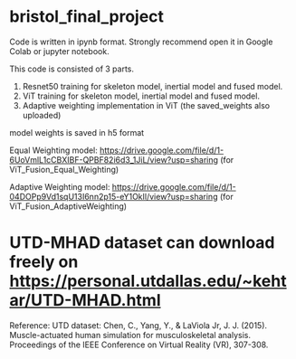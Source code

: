 # bristol_final_project

Code is written in ipynb format. Strongly recommend open it in Google Colab or jupyter notebook.

This code is consisted of 3 parts.
1. Resnet50 training for skeleton model, inertial model and fused model.
2. ViT training for skeleton model, inertial model and fused model.
3. Adaptive weighting implementation in ViT (the saved_weights also uploaded)

model weights is saved in h5 format

Equal Weighting model: https://drive.google.com/file/d/1-6UoVmlL1cCBXIBF-QPBF82i6d3_1JiL/view?usp=sharing (for ViT_Fusion_Equal_Weighting)

Adaptive Weighting model: https://drive.google.com/file/d/1-04DOPp9Vd1sqU13I6nn2p15-eY1OkIl/view?usp=sharing (for ViT_Fusion_AdaptiveWeighting)

# UTD-MHAD dataset can download freely on https://personal.utdallas.edu/~kehtar/UTD-MHAD.html
Reference: 
UTD dataset: Chen, C., Yang, Y., & LaViola Jr, J. J. (2015). Muscle-actuated human simulation for musculoskeletal analysis. Proceedings of the IEEE Conference on Virtual Reality (VR), 307-308.

